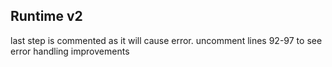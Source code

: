 ## Runtime v2

last step is commented as it will cause error. uncomment lines 92-97 to see error handling improvements


